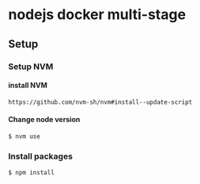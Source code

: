 # nodejs docker multi-stage

## Setup

### Setup NVM
#### install NVM
```https://github.com/nvm-sh/nvm#install--update-script```

#### Change node version
```
$ nvm use
```


### Install packages
```
$ npm install
``` 
